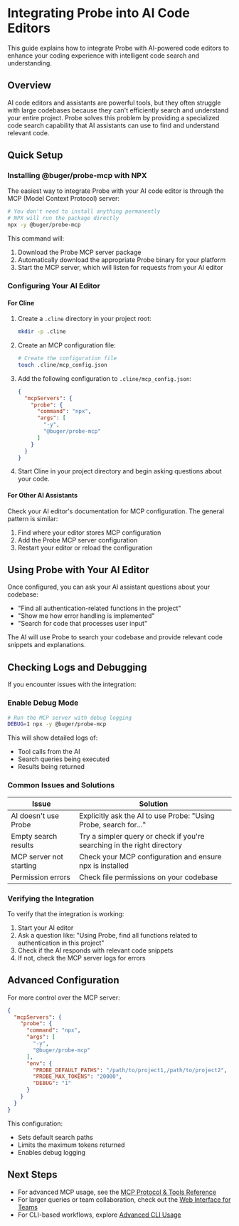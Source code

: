 # Integrating Probe into AI Code Editors

This guide explains how to integrate Probe with AI-powered code editors to enhance your coding experience with intelligent code search and understanding.

## Overview

AI code editors and assistants are powerful tools, but they often struggle with large codebases because they can't efficiently search and understand your entire project. Probe solves this problem by providing a specialized code search capability that AI assistants can use to find and understand relevant code.

## Quick Setup

### Installing @buger/probe-mcp with NPX

The easiest way to integrate Probe with your AI code editor is through the MCP (Model Context Protocol) server:

```bash
# You don't need to install anything permanently
# NPX will run the package directly
npx -y @buger/probe-mcp
```

This command will:
1. Download the Probe MCP server package
2. Automatically download the appropriate Probe binary for your platform
3. Start the MCP server, which will listen for requests from your AI editor

### Configuring Your AI Editor

#### For Cline

1. Create a `.cline` directory in your project root:
   ```bash
   mkdir -p .cline
   ```

2. Create an MCP configuration file:
   ```bash
   # Create the configuration file
   touch .cline/mcp_config.json
   ```

3. Add the following configuration to `.cline/mcp_config.json`:
   ```json
   {
     "mcpServers": {
       "probe": {
         "command": "npx",
         "args": [
           "-y",
           "@buger/probe-mcp"
         ]
       }
     }
   }
   ```

4. Start Cline in your project directory and begin asking questions about your code.

#### For Other AI Assistants

Check your AI editor's documentation for MCP configuration. The general pattern is similar:

1. Find where your editor stores MCP configuration
2. Add the Probe MCP server configuration
3. Restart your editor or reload the configuration

## Using Probe with Your AI Editor

Once configured, you can ask your AI assistant questions about your codebase:

- "Find all authentication-related functions in the project"
- "Show me how error handling is implemented"
- "Search for code that processes user input"

The AI will use Probe to search your codebase and provide relevant code snippets and explanations.

## Checking Logs and Debugging

If you encounter issues with the integration:

### Enable Debug Mode

```bash
# Run the MCP server with debug logging
DEBUG=1 npx -y @buger/probe-mcp
```

This will show detailed logs of:
- Tool calls from the AI
- Search queries being executed
- Results being returned

### Common Issues and Solutions

| Issue | Solution |
|-------|----------|
| AI doesn't use Probe | Explicitly ask the AI to use Probe: "Using Probe, search for..." |
| Empty search results | Try a simpler query or check if you're searching in the right directory |
| MCP server not starting | Check your MCP configuration and ensure npx is installed |
| Permission errors | Check file permissions on your codebase |

### Verifying the Integration

To verify that the integration is working:

1. Start your AI editor
2. Ask a question like: "Using Probe, find all functions related to authentication in this project"
3. Check if the AI responds with relevant code snippets
4. If not, check the MCP server logs for errors

## Advanced Configuration

For more control over the MCP server:

```json
{
  "mcpServers": {
    "probe": {
      "command": "npx",
      "args": [
        "-y",
        "@buger/probe-mcp"
      ],
      "env": {
        "PROBE_DEFAULT_PATHS": "/path/to/project1,/path/to/project2",
        "PROBE_MAX_TOKENS": "20000",
        "DEBUG": "1"
      }
    }
  }
}
```

This configuration:
- Sets default search paths
- Limits the maximum tokens returned
- Enables debug logging

## Next Steps

- For advanced MCP usage, see the [MCP Protocol & Tools Reference](/mcp-server)
- For larger queries or team collaboration, check out the [Web Interface for Teams](/use-cases/team-chat)
- For CLI-based workflows, explore [Advanced CLI Usage](/use-cases/advanced-cli)